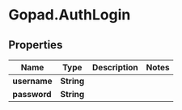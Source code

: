 # Gopad.AuthLogin

## Properties

Name | Type | Description | Notes
------------ | ------------- | ------------- | -------------
**username** | **String** |  | 
**password** | **String** |  | 


